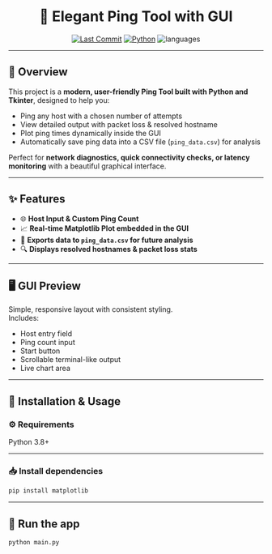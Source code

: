 <div align="center">

# 🎯 Elegant Ping Tool with GUI

[![Last Commit](https://img.shields.io/github/last-commit/Muhammad-Ahmed-Rayyan/Ping-Tool-with-GUI)](https://github.com/Muhammad-Ahmed-Rayyan/Ping-Tool-with-GUI/commits/main)
[![Python](https://img.shields.io/badge/Python-100%25-blue)](https://www.python.org/)
![languages](https://img.shields.io/github/languages/count/Muhammad-Ahmed-Rayyan/Ping-Tool-with-GUI)

</div>

---

## 🚀 Overview

This project is a **modern, user-friendly Ping Tool built with Python and Tkinter**, designed to help you:

- Ping any host with a chosen number of attempts  
- View detailed output with packet loss & resolved hostname  
- Plot ping times dynamically inside the GUI  
- Automatically save ping data into a CSV file (`ping_data.csv`) for analysis

Perfect for **network diagnostics, quick connectivity checks, or latency monitoring** with a beautiful graphical interface.

---

## ✨ Features

- 🌐 **Host Input & Custom Ping Count**  
- 📈 **Real-time Matplotlib Plot embedded in the GUI**  
- 💾 **Exports data to `ping_data.csv` for future analysis**  
- 🔍 **Displays resolved hostnames & packet loss stats**  

---

## 🖥️ GUI Preview


Simple, responsive layout with consistent styling.  
Includes:
- Host entry field
- Ping count input
- Start button
- Scrollable terminal-like output
- Live chart area

---

## 🔧 Installation & Usage

### ⚙️ Requirements
Python 3.8+

---

### 📥 Install dependencies

```bash
pip install matplotlib
```

---

## 🚀 Run the app
```bash
python main.py
```
